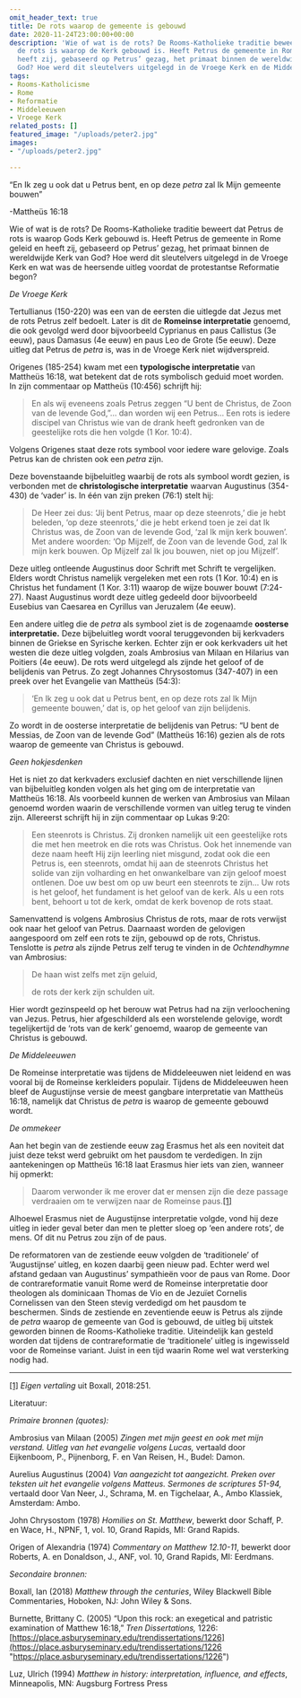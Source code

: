 ```yaml
---
omit_header_text: true
title: De rots waarop de gemeente is gebouwd
date: 2020-11-24T23:00:00+00:00
description: 'Wie of wat is de rots? De Rooms-Katholieke traditie beweert dat Petrus
  de rots is waarop de Kerk gebouwd is. Heeft Petrus de gemeente in Rome geleid en
  heeft zij, gebaseerd op Petrus’ gezag, het primaat binnen de wereldwijde Kerk van
  God? Hoe werd dit sleutelvers uitgelegd in de Vroege Kerk en de Middeleeuwen? '
tags:
- Rooms-Katholicisme
- Rome
- Reformatie
- Middeleeuwen
- Vroege Kerk
related_posts: []
featured_image: "/uploads/peter2.jpg"
images:
- "/uploads/peter2.jpg"

---
```

“En Ik zeg u ook dat u Petrus bent, en op deze _petra_ zal Ik Mijn gemeente bouwen”

\-Mattheüs 16:18

Wie of wat is de rots? De Rooms-Katholieke traditie beweert dat Petrus de rots is waarop Gods Kerk gebouwd is. Heeft Petrus de gemeente in Rome geleid en heeft zij, gebaseerd op Petrus’ gezag, het primaat binnen de wereldwijde Kerk van God? Hoe werd dit sleutelvers uitgelegd in de Vroege Kerk en wat was de heersende uitleg voordat de protestantse Reformatie begon?

_De Vroege Kerk_

Tertullianus (150-220) was een van de eersten die uitlegde dat Jezus met de rots Petrus zelf bedoelt. Later is dit de **Romeinse interpretatie** genoemd, die ook gevolgd werd door bijvoorbeeld Cyprianus en paus Callistus (3e eeuw), paus Damasus (4e eeuw) en paus Leo de Grote (5e eeuw). Deze uitleg dat Petrus de _petra_ is, was in de Vroege Kerk niet wijdverspreid.

Origenes (185-254) kwam met een **typologische interpretatie** van Mattheüs 16:18, wat betekent dat de rots symbolisch geduid moet worden. In zijn commentaar op Mattheüs (10:456) schrijft hij:

> En als wij eveneens zoals Petrus zeggen “U bent de Christus, de Zoon van de levende God,”… dan worden wij een Petrus… Een rots is iedere discipel van Christus wie van de drank heeft gedronken van de geestelijke rots die hen volgde (1 Kor. 10:4).

Volgens Origenes staat deze rots symbool voor iedere ware gelovige. Zoals Petrus kan de christen ook een _petra_ zijn.

Deze bovenstaande bijbeluitleg waarbij de rots als symbool wordt gezien, is verbonden met de **christologische interpretatie** waarvan Augustinus (354-430) de ‘vader’ is. In één van zijn preken (76:1) stelt hij:

> De Heer zei dus: ‘Jij bent Petrus, maar op deze steenrots,’ die je hebt beleden, ‘op deze steenrots,’ die je hebt erkend toen je zei dat Ik Christus was, de Zoon van de levende God, ‘zal Ik mijn kerk bouwen’. Met andere woorden: ‘Op Mijzelf, de Zoon van de levende God, zal Ik mijn kerk bouwen. Op Mijzelf zal Ik jou bouwen, niet op jou Mijzelf’.

Deze uitleg ontleende Augustinus door Schrift met Schrift te vergelijken. Elders wordt Christus namelijk vergeleken met een rots (1 Kor. 10:4) en is Christus het fundament (1 Kor. 3:11) waarop de wijze bouwer bouwt (7:24-27). Naast Augustinus wordt deze uitleg gedeeld door bijvoorbeeld Eusebius van Caesarea en Cyrillus van Jeruzalem (4e eeuw).

Een andere uitleg die de _petra_ als symbool ziet is de zogenaamde **oosterse interpretatie.** Deze bijbeluitleg wordt vooral teruggevonden bij kerkvaders binnen de Griekse en Syrische kerken. Echter zijn er ook kerkvaders uit het westen die deze uitleg volgden, zoals Ambrosius van Milaan en Hilarius van Poitiers (4e eeuw). De rots werd uitgelegd als zijnde het geloof of de belijdenis van Petrus. Zo zegt Johannes Chrysostomus (347-407) in een preek over het Evangelie van Mattheüs (54:3):

> ‘En Ik zeg u ook dat u Petrus bent, en op deze rots zal Ik Mijn gemeente bouwen,’ dat is, op het geloof van zijn belijdenis.

Zo wordt in de oosterse interpretatie de belijdenis van Petrus: “U bent de Messias, de Zoon van de levende God” (Mattheüs 16:16) gezien als de rots waarop de gemeente van Christus is gebouwd.

_Geen hokjesdenken_

Het is niet zo dat kerkvaders exclusief dachten en niet verschillende lijnen van bijbeluitleg konden volgen als het ging om de interpretatie van Mattheüs 16:18. Als voorbeeld kunnen de werken van Ambrosius van Milaan genoemd worden waarin de verschillende vormen van uitleg terug te vinden zijn. Allereerst schrijft hij in zijn commentaar op Lukas 9:20:

> Een steenrots is Christus. Zij dronken namelijk uit een geestelijke rots die met hen meetrok en die rots was Christus. Ook het innemende van deze naam heeft Hij zijn leerling niet misgund, zodat ook die een Petrus is, een steenrots, omdat hij aan de steenrots Christus het solide van zijn volharding en het onwankelbare van zijn geloof moest ontlenen. Doe uw best om op uw beurt een steenrots te zijn… Uw rots is het geloof, het fundament is het geloof van de kerk. Als u een rots bent, behoort u tot de kerk, omdat de kerk bovenop de rots staat.

Samenvattend is volgens Ambrosius Christus de rots, maar de rots verwijst ook naar het geloof van Petrus. Daarnaast worden de gelovigen aangespoord om zelf een rots te zijn, gebouwd op de rots, Christus. Tenslotte is _petra_ als zijnde Petrus zelf terug te vinden in de _Ochtendhymne_ van Ambrosius:

> De haan wist zelfs met zijn geluid,
>
> de rots der kerk zijn schulden uit.

Hier wordt gezinspeeld op het berouw wat Petrus had na zijn verloochening van Jezus. Petrus, hier afgeschilderd als een worstelende gelovige, wordt tegelijkertijd de ‘rots van de kerk’ genoemd, waarop de gemeente van Christus is gebouwd.

_De Middeleeuwen_

De Romeinse interpretatie was tijdens de Middeleeuwen niet leidend en was vooral bij de Romeinse kerkleiders populair. Tijdens de Middeleeuwen heen bleef de Augustijnse versie de meest gangbare interpretatie van Mattheüs 16:18, namelijk dat Christus de _petra_ is waarop de gemeente gebouwd wordt.

_De ommekeer_

Aan het begin van de zestiende eeuw zag Erasmus het als een noviteit dat juist deze tekst werd gebruikt om het pausdom te verdedigen. In zijn aantekeningen op Mattheüs 16:18 laat Erasmus hier iets van zien, wanneer hij opmerkt:

> Daarom verwonder ik me erover dat er mensen zijn die deze passage verdraaien om te verwijzen naar de Romeinse paus.[\[1\]](#_ftn1)

Alhoewel Erasmus niet de Augustijnse interpretatie volgde, vond hij deze uitleg in ieder geval beter dan men te pletter sloeg op ‘een andere rots’, de mens. Of dit nu Petrus zou zijn of de paus.

De reformatoren van de zestiende eeuw volgden de ‘traditionele’ of ‘Augustijnse’ uitleg, en kozen daarbij geen nieuw pad. Echter werd wel afstand gedaan van Augustinus’ sympathieën voor de paus van Rome. Door de contrareformatie vanuit Rome werd de Romeinse interpretatie door theologen als dominicaan Thomas de Vio en de Jezuïet Cornelis Cornelissen van den Steen stevig verdedigd om het pausdom te beschermen. Sinds de zestiende en zeventiende eeuw is Petrus als zijnde de _petra_ waarop de gemeente van God is gebouwd, de uitleg bij uitstek geworden binnen de Rooms-Katholieke traditie. Uiteindelijk kan gesteld worden dat tijdens de contrareformatie de ‘traditionele’ uitleg is ingewisseld voor de  Romeinse variant. Juist in een tijd waarin Rome wel wat versterking nodig had.

***

[\[1\]](#_ftnref1) _Eigen vertaling_ uit Boxall, 2018:251.

Literatuur:

_Primaire bronnen (quotes):_

Ambrosius van Milaan (2005) _Zingen met mijn geest en ook met mijn verstand. Uitleg van het evangelie volgens Lucas,_ vertaald door Eijkenboom, P., Pijnenborg, F. en Van Reisen, H., Budel: Damon.

Aurelius Augustinus (2004) _Van aangezicht tot aangezicht. Preken over teksten uit het evangelie volgens Matteus. Sermones de scriptures 51-94,_ vertaald door Van Neer, J., Schrama, M. en Tigchelaar, A., Ambo Klassiek, Amsterdam: Ambo.

John Chrysostom (1978) _Homilies on St. Matthew_, bewerkt door Schaff, P. en Wace, H., NPNF, 1, vol. 10, Grand Rapids, MI: Grand Rapids.

Origen of Alexandria (1974) _Commentary on Matthew 12.10-11_, bewerkt door Roberts, A. en Donaldson, J., ANF, vol. 10, Grand Rapids, MI: Eerdmans.

_Secondaire bronnen:_

Boxall, Ian (2018) _Matthew through the centuries_, Wiley Blackwell Bible Commentaries, Hoboken, NJ: John Wiley & Sons.

Burnette, Brittany C. (2005) “Upon this rock: an exegetical and patristic examination of Matthew 16:18,” _Tren Dissertations,_ 1226: [https://place.asburyseminary.edu/trendissertations/1226](https://place.asburyseminary.edu/trendissertations/1226 "https://place.asburyseminary.edu/trendissertations/1226")

Luz, Ulrich (1994) _Matthew in history: interpretation, influence, and effects_, Minneapolis, MN: Augsburg Fortress Press